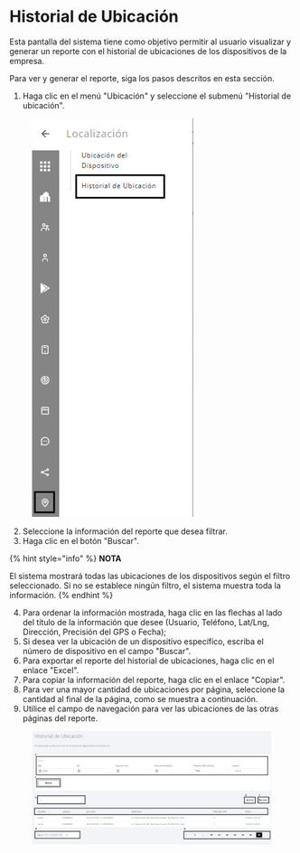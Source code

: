 # Historial de Ubicación

Esta pantalla del sistema tiene como objetivo permitir al usuario visualizar y generar un reporte con el historial de ubicaciones de los dispositivos de la empresa.

Para ver y generar el reporte, siga los pasos descritos en esta sección.

1. Haga clic en el menú "Ubicación" y seleccione el submenú "Historial de ubicación".

<figure><img src="../../.gitbook/assets/image (3) (1).png" alt=""><figcaption></figcaption></figure>

2. Seleccione la información del reporte que desea filtrar.
3. Haga clic en el botón "Buscar".

{% hint style="info" %}
**NOTA**

El sistema mostrará todas las ubicaciones de los dispositivos según el filtro seleccionado. Si no se establece ningún filtro, el sistema muestra toda la información.
{% endhint %}

4. Para ordenar la información mostrada, haga clic en las flechas al lado del título de la información que desee (Usuario, Teléfono, Lat/Lng, Dirección, Precisión del GPS o Fecha);
5. Si desea ver la ubicación de un dispositivo específico, escriba el número de dispositivo en el campo "Buscar".
6. Para exportar el reporte del historial de ubicaciones, haga clic en el enlace "Excel".
7. Para copiar la información del reporte, haga clic en el enlace "Copiar".
8. Para ver una mayor cantidad de ubicaciones por página, seleccione la cantidad al final de la página, como se muestra a continuación.
9. Utilice el campo de navegación para ver las ubicaciones de las otras páginas del reporte.

<figure><img src="../../.gitbook/assets/Captura de tela 2024-06-12 113409.png" alt=""><figcaption></figcaption></figure>
